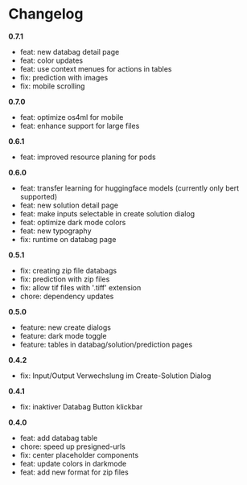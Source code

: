 # Changelog

**0.7.1**
- feat: new databag detail page
- feat: color updates
- feat: use context menues for actions in tables
- fix: prediction with images
- fix: mobile scrolling

**0.7.0**
- feat: optimize os4ml for mobile
- feat: enhance support for large files

**0.6.1**
- feat: improved resource planing for pods

**0.6.0**
- feat: transfer learning for huggingface models (currently only bert supported)
- feat: new solution detail page
- feat: make inputs selectable in create solution dialog
- feat: optimize dark mode colors
- feat: new typography
- fix: runtime on databag page

**0.5.1**
- fix: creating zip file databags
- fix: prediction with zip files
- fix: allow tif files with '.tiff' extension
- chore: dependency updates

**0.5.0**
- feature: new create dialogs
- feature: dark mode toggle
- feature: tables in databag/solution/prediction pages

**0.4.2**
- fix: Input/Output Verwechslung im Create-Solution Dialog

**0.4.1**
- fix: inaktiver Databag Button klickbar

**0.4.0**
- feat: add databag table
- chore: speed up presigned-urls
- fix: center placeholder components
- feat: update colors in darkmode
- feat: add new format for zip files
